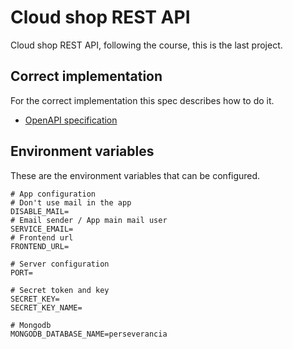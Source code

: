 # Cloud shop REST API

Cloud shop REST API, following the course, this is the last project.

## Correct implementation

For the correct implementation this spec describes how to do it.

- [OpenAPI specification](https://swagger.io/specification/)

## Environment variables

These are the environment variables that can be configured.

```
# App configuration
# Don't use mail in the app
DISABLE_MAIL=
# Email sender / App main mail user
SERVICE_EMAIL=
# Frontend url
FRONTEND_URL=

# Server configuration
PORT=

# Secret token and key
SECRET_KEY=
SECRET_KEY_NAME=

# Mongodb
MONGODB_DATABASE_NAME=perseverancia
```
